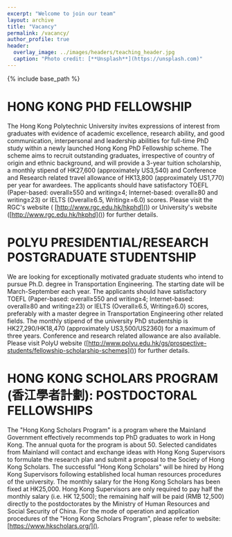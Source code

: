```yaml
---
excerpt: "Welcome to join our team"
layout: archive
title: "Vacancy"
permalink: /vacancy/
author_profile: true
header:
  overlay_image: ../images/headers/teaching_header.jpg
  caption: "Photo credit: [**Unsplash**](https://unsplash.com)"
---
```


{% include base_path %}

HONG KONG PHD FELLOWSHIP
======
The Hong Kong Polytechnic University invites expressions of interest from graduates with evidence of academic excellence, research ability, and good communication, interpersonal and leadership abilities for full-time PhD study within a newly launched Hong Kong PhD Fellowship scheme. The scheme aims to recruit outstanding graduates, irrespective of country of origin and ethnic background, and will provide a 3-year tuition scholarship, a monthly stipend of HK27,600 (approximately US3,540) and Conference and Research related travel allowance of HK13,800 (approximately US1,770) per year for awardees. The applicants should have satisfactory TOEFL (Paper-based: overall≥550 and writing≥4; Internet-based: overall≥80 and writing≥23) or IELTS (Overall≥6.5, Writing≥=6.0) scores. Please visit the RGC's website (
  [http://www.rgc.edu.hk/hkphd]()) or University's website ([http://www.rgc.edu.hk/hkphd]()) for further details.


POLYU PRESIDENTIAL/RESEARCH POSTGRADUATE STUDENTSHIP
======
We are looking for exceptionally motivated graduate students who intend to pursue Ph.D. degree in Transportation Engineering. The starting date will be March-September each year. The applicants should have satisfactory TOEFL (Paper-based: overall≥550 and writing≥4; Internet-based: overall≥80 and writing≥23) or IELTS (Overall≥6.5, Writing≥6.0) scores, preferably with a master degree in Transportation Engineering other related fields. The monthly stipend of the university PhD studentship is HK27,290/HK18,470 (approximately US3,500/US2360) for a maximum of three years. Conference and research related allowance are also available. Please visit PolyU website ([http://www.polyu.edu.hk/gs/prospective-students/fellowship-scholarship-schemes]()) for further details.
  
HONG KONG SCHOLARS PROGRAM (香江學者計劃): POSTDOCTORAL FELLOWSHIPS
======
The "Hong Kong Scholars Program" is a program where the Mainland Government effectively recommends top PhD graduates to work in Hong Kong. The annual quota for the program is about 50. Selected candidates from Mainland will contact and exchange ideas with Hong Kong Supervisors to formulate the research plan and submit a proposal to the Society of Hong Kong Scholars. The successful "Hong Kong Scholars" will be hired by Hong Kong Supervisors following established local human resources procedures of the university. The monthly salary for the Hong Kong Scholars has been fixed at HK25,000. Hong Kong Supervisors are only required to pay half the monthly salary (i.e. HK 12,500); the remaining half will be paid (RMB 12,500) directly to the postdoctorates by the Ministry of Human Resources and Social Security of China. For the mode of operation and application procedures of the "Hong Kong Scholars Program", please refer to website: [https://www.hkscholars.org/]().

